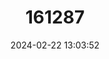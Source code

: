 ---
title: "161287"
category: "Bicyclus martius"
draft: false
date: 2024-02-22 13:03:52
languages:
  English: ["Black Bush-brown"]
---